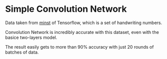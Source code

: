 # Simple Convolution Network
Data taken from [minst](http://yann.lecun.com/exdb/mnist/) of Tensorflow, which is a set of handwriting numbers.

Convolution Network is incredibly accurate with this dataset, even with the basice two-layers model.

The result easily gets to more than 90% accuracy with just 20 rounds of batches of data.